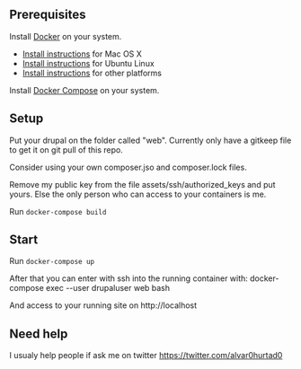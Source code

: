 ## Prerequisites

Install [Docker](https://www.docker.com/) on your system.

* [Install instructions](https://docs.docker.com/installation/mac/) for Mac OS X
* [Install instructions](https://docs.docker.com/installation/ubuntulinux/) for Ubuntu Linux
* [Install instructions](https://docs.docker.com/installation/) for other platforms

Install [Docker Compose](http://docs.docker.com/compose/) on your system.

## Setup

Put your drupal on the folder called "web". Currently only have a gitkeep file to get it on git pull of this repo.

Consider using your own composer.jso and composer.lock files.

Remove my public key from the file assets/ssh/authorized_keys and put yours. Else the only person who can access to your containers is me.

Run `docker-compose build`

## Start

Run `docker-compose up` 

After that you can enter with ssh into the running container with: docker-compose exec --user drupaluser web bash

And access to your running site on http://localhost

## Need help

I usualy help people if ask me on twitter https://twitter.com/alvar0hurtad0
